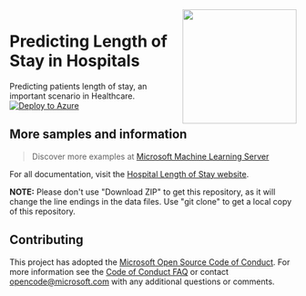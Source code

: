 <img src="Resources/Images/los.jpg" align="right" height="200px">

# Predicting Length of Stay in Hospitals
Predicting patients length of stay, an important scenario in Healthcare.
[![Deploy to Azure](https://raw.githubusercontent.com/Azure/Azure-CortanaIntelligence-SolutionAuthoringWorkspace/master/docs/images/DeployToAzure.PNG)](https://portal.azure.com/#create/Microsoft.Template/uri/https%3A%2F%2Fraw.githubusercontent.com%2Fslsu0424%2Fr-server-hospital-length-of-stay%2Fmaster%2FArmTemplates%2Fhospital_arm.json)

## More samples and information
> Discover more examples at [Microsoft Machine Learning Server](https://github.com/Microsoft/ML-Server)

For all documentation, visit the [Hospital Length of Stay website](https://microsoft.github.io/r-server-hospital-length-of-stay/).

**NOTE:** Please don't use "Download ZIP" to get this repository, as it will change the line endings in the data files. Use "git clone" to get a local copy of this repository. 

## Contributing

This project has adopted the [Microsoft Open Source Code of Conduct](https://opensource.microsoft.com/codeofconduct/). For more information see the [Code of Conduct FAQ](https://opensource.microsoft.com/codeofconduct/faq/) or contact [opencode@microsoft.com](mailto:opencode@microsoft.com) with any additional questions or comments.
